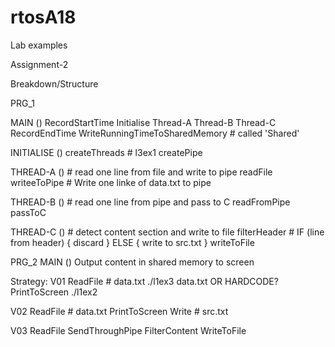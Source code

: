 # rtosA18
Lab examples

Assignment-2

Breakdown/Structure

PRG_1

MAIN ()
	RecordStartTime
	Initialise
	Thread-A
	Thread-B
	Thread-C
	RecordEndTime
	WriteRunningTimeToSharedMemory # called 'Shared'

INITIALISE ()
	createThreads # l3ex1
	createPipe

THREAD-A () # read one line from file and write to pipe
	readFile 
	writeeToPipe # Write one linke of data.txt to pipe

THREAD-B () # read one line from pipe and pass to C
	readFromPipe
	passToC

THREAD-C () # detect content section and write to file
	filterHeader # IF (line from header) { discard } ELSE { write to src.txt }
	writeToFile

PRG_2
MAIN ()
	Output content in shared memory to screen

Strategy:
V01
	ReadFile # data.txt ./l1ex3 data.txt OR HARDCODE?
	PrintToScreen		./l1ex2

V02
	ReadFile # data.txt
	PrintToScreen
	Write # src.txt

V03
	ReadFile
	SendThroughPipe
	FilterContent
	WriteToFile